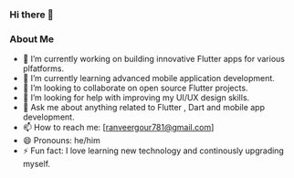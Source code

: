 ### Hi there 👋

###  About Me

- 🔭 I’m currently working on building innovative Flutter apps for various plfatforms.
- 🌱 I’m currently learning advanced mobile application development.
- 👯 I’m looking to collaborate on open source Flutter projects.
- 🤔 I’m looking for help with improving my UI/UX design skills.
- 💬 Ask me about anything related to Flutter , Dart and mobile app development.
- 📫 How to reach me: [ranveergour781@gmail.com]
- 😄 Pronouns: he/him
- ⚡ Fun fact: I love learning new technology and continously upgrading myself.
